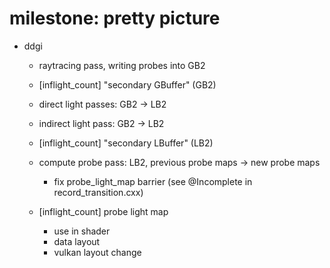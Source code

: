 # milestone: pretty picture
  - ddgi
    - raytracing pass, writing probes into GB2
    - [inflight_count] "secondary GBuffer" (GB2)
    - direct light passes: GB2 -> LB2
    - indirect light pass: GB2 -> LB2
    - [inflight_count] "secondary LBuffer" (LB2)
    - compute probe pass: LB2, previous probe maps -> new probe maps
       - fix probe_light_map barrier (see @Incomplete in record_transition.cxx)

    - [inflight_count] probe light map
      - use in shader
      - data layout
      - vulkan layout change
